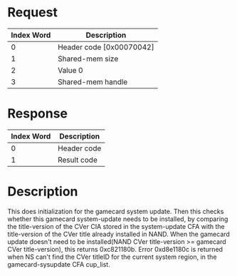 # Request

| Index Word | Description                |
|------------|----------------------------|
| 0          | Header code \[0x00070042\] |
| 1          | Shared-mem size            |
| 2          | Value 0                    |
| 3          | Shared-mem handle          |

# Response

| Index Word | Description |
|------------|-------------|
| 0          | Header code |
| 1          | Result code |

# Description

This does initialization for the gamecard system update. Then this
checks whether this gamecard system-update needs to be installed, by
comparing the title-version of the CVer CIA stored in the system-update
CFA with the title-version of the CVer title already installed in NAND.
When the gamecard update doesn't need to be installed(NAND CVer
title-version \>= gamecard CVer title-version), this returns 0xc821180b.
Error 0xd8e1180c is returned when NS can't find the CVer titleID for the
current system region, in the gamecard-sysupdate CFA cup_list.